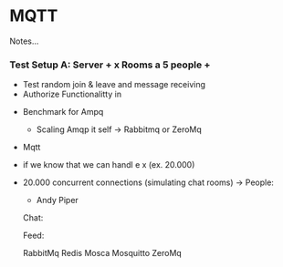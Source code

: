 # MQTT

Notes...



### Test Setup A: Server + x Rooms a 5 people + 

* Test random join & leave and message receiving
* Authorize Functionalitty in 


- Benchmark for Ampq
  - Scaling Amqp it self
   -> Rabbitmq or ZeroMq
- Mqtt
 - if we know that we can handl e x (ex. 20.000)

- 20.000 concurrent connections (simulating chat rooms)
  ->
  People: 
    - Andy Piper

  Chat:

  Feed:

  RabbitMq
  Redis
  Mosca
  Mosquitto
  ZeroMq

